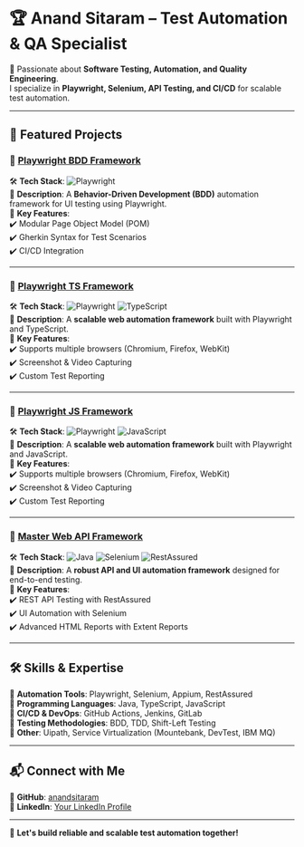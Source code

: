 # 🏆 Anand Sitaram – Test Automation & QA Specialist  

🚀 Passionate about **Software Testing, Automation, and Quality Engineering**.  
I specialize in **Playwright, Selenium, API Testing, and CI/CD** for scalable test automation.  

---

## 📌 Featured Projects  

### 🔹 [Playwright BDD Framework](https://github.com/anandsitaram/PlaywrightBDDFramework)  
🛠️ **Tech Stack**: ![Playwright](https://img.shields.io/badge/Playwright-0078D7?style=flat&logo=playwright&logoColor=white)  
📌 **Description**: A **Behavior-Driven Development (BDD)** automation framework for UI testing using Playwright.  
🔗 **Key Features**:  
✔️ Modular Page Object Model (POM)  
✔️ Gherkin Syntax for Test Scenarios  
✔️ CI/CD Integration  

---

### 🔹 [Playwright TS Framework](https://github.com/anandsitaram/PlaywrightTSFramework)  
🛠️ **Tech Stack**: ![Playwright](https://img.shields.io/badge/Playwright-0078D7?style=flat&logo=playwright&logoColor=white) ![TypeScript](https://img.shields.io/badge/TypeScript-007ACC?style=flat&logo=typescript&logoColor=white)  
📌 **Description**: A **scalable web automation framework** built with Playwright and TypeScript.  
🔗 **Key Features**:  
✔️ Supports multiple browsers (Chromium, Firefox, WebKit)  
✔️ Screenshot & Video Capturing  
✔️ Custom Test Reporting  

---

### 🔹 [Playwright JS Framework](https://github.com/anandsitaram/PlaywrightJSFramework)  
🛠️ **Tech Stack**: ![Playwright](https://img.shields.io/badge/Playwright-0078D7?style=flat&logo=playwright&logoColor=white) ![JavaScript](https://img.shields.io/badge/JavaScript-F7DF1E?style=flat&logo=javascript&logoColor=black)  
📌 **Description**: A **scalable web automation framework** built with Playwright and JavaScript.  
🔗 **Key Features**:  
✔️ Supports multiple browsers (Chromium, Firefox, WebKit)  
✔️ Screenshot & Video Capturing  
✔️ Custom Test Reporting  

---

### 🔹 [Master Web API Framework](https://github.com/anandsitaram/MasterWebApiFramework)  
🛠️ **Tech Stack**: ![Java](https://img.shields.io/badge/Java-007396?style=flat&logo=java&logoColor=white) ![Selenium](https://img.shields.io/badge/Selenium-43B02A?style=flat&logo=selenium&logoColor=white) ![RestAssured](https://img.shields.io/badge/RestAssured-4CAF50?style=flat)  
📌 **Description**: A **robust API and UI automation framework** designed for end-to-end testing.  
🔗 **Key Features**:  
✔️ REST API Testing with RestAssured  
✔️ UI Automation with Selenium  
✔️ Advanced HTML Reports with Extent Reports  

---

## 🛠️ Skills & Expertise  
🔹 **Automation Tools**: Playwright, Selenium, Appium, RestAssured  
🔹 **Programming Languages**: Java, TypeScript, JavaScript  
🔹 **CI/CD & DevOps**: GitHub Actions, Jenkins, GitLab  
🔹 **Testing Methodologies**: BDD, TDD, Shift-Left Testing  
🔹 **Other**: Uipath, Service Virtualization (Mountebank, DevTest, IBM MQ)  

---

## 📬 Connect with Me  
💼 **GitHub**: [anandsitaram](https://github.com/anandsitaram)  
🔗 **LinkedIn**: [Your LinkedIn Profile](#)  

---

🚀 **Let's build reliable and scalable test automation together!**  
